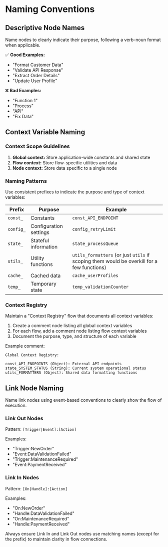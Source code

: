 # Naming Conventions

## Descriptive Node Names

Name nodes to clearly indicate their purpose, following a verb-noun format when applicable.

✅ **Good Examples:**
- "Format Customer Data"
- "Validate API Response" 
- "Extract Order Details"
- "Update User Profile"

❌ **Bad Examples:**
- "Function 1"
- "Process"
- "API"
- "Fix Data"

## Context Variable Naming

### Context Scope Guidelines

1. **Global context:** Store application-wide constants and shared state
2. **Flow context:** Store flow-specific utilities and data
3. **Node context:** Store data specific to a single node

### Naming Patterns

Use consistent prefixes to indicate the purpose and type of context variables:

| Prefix    | Purpose                   | Example               |
|-----------|---------------------------|----------------------|
| `const_`  | Constants                 | `const_API_ENDPOINT` |
| `config_` | Configuration settings    | `config_retryLimit`  |
| `state_`  | Stateful information      | `state_processQueue` |
| `utils_`  | Utility functions         | `utils_formatters` (or just `utils` if scoping them would be overkill for a few functions)   |
| `cache_`  | Cached data               | `cache_userProfiles` |
| `temp_`    | Temporary state | `temp_validationCounter` |

### Context Registry

Maintain a "Context Registry" flow that documents all context variables:

1. Create a comment node listing all global context variables
2. For each flow, add a comment node listing flow context variables
3. Document the purpose, type, and structure of each variable

Example comment:

```text
Global Context Registry:

const_API_ENDPOINTS (Object): External API endpoints
state_SYSTEM_STATUS (String): Current system operational status
utils_FORMATTERS (Object): Shared data formatting functions
```

## Link Node Naming

Name link nodes using event-based conventions to clearly show the flow of execution.

### Link Out Nodes

Pattern: `[Trigger|Event]:[Action]`

Examples:
- "Trigger:NewOrder"
- "Event:DataValidationFailed"
- "Trigger:MaintenanceRequired"
- "Event:PaymentReceived"

### Link In Nodes

Pattern: `[On|Handle]:[Action]`

Examples:
- "On:NewOrder"
- "Handle:DataValidationFailed"
- "On:MaintenanceRequired"
- "Handle:PaymentReceived"

Always ensure Link In and Link Out nodes use matching names (except for the prefix) to maintain clarity in flow connections.
